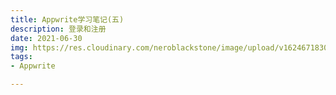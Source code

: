 ```yaml
---
title: Appwrite学习笔记(五)
description: 登录和注册
date: 2021-06-30
img: https://res.cloudinary.com/neroblackstone/image/upload/v1624671830/appwrite_i2voda.webp
tags:
- Appwrite

---
```

